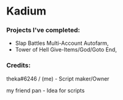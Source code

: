 # Kadium

### Projects I've completed:
- Slap Battles Multi-Account Autofarm,
- Tower of Hell Give-Items/God/Goto End,

### Credits:
theka#6246 / (me) - Script maker/Owner

my friend pan - Idea for scripts
